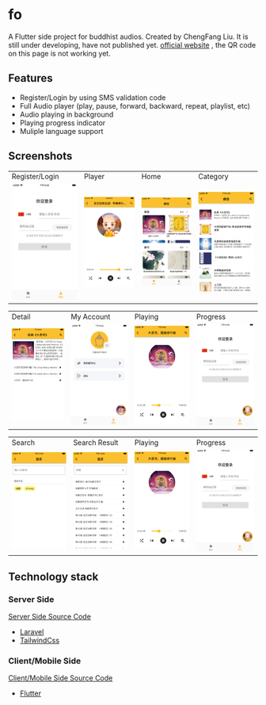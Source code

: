# fo

A Flutter side project for buddhist audios. Created by ChengFang Liu.
It is still under developing, have not published yet.
[official website](https://app.nowbaby.com) , the QR code on this page is not working yet.

## Features

- Register/Login by using SMS validation code
- Full Audio player (play, pause, forward, backward, repeat, playlist, etc)
- Audio playing in background
- Playing progress indicator
- Muliple language support

## Screenshots

<table>
  <tr>
    <td>Register/Login</td>
     <td>Player</td>
     <td>Home</td>
     <td>Category</td>
  </tr>
  <tr>
    <td><img src="screenshots/register.png" width=180></td>
    <td><img src="screenshots/player.png" width=180></td>
    <td><img src="screenshots/home.png" width=180></td>
    <td><img src="screenshots/category.png" width=180></td>
  </tr>
 </table>

<table>
  <tr>
    <td>Detail</td>
     <td>My Account</td>
     <td>Playing</td>
     <td>Progress</td>
  </tr>
  <tr>
    <td><img src="screenshots/detail.png" width=180></td>
    <td><img src="screenshots/myaccount.png" width=180></td>
    <td><img src="screenshots/playing.png" width=180></td>
    <td><img src="screenshots/progress.png" width=180></td>
  </tr>
 </table>

<table>
  <tr>
    <td>Search</td>
     <td>Search Result</td>
     <td>Playing</td>
     <td>Progress</td>
  </tr>
  <tr>
    <td><img src="screenshots/search_default.png" width=180></td>
    <td><img src="screenshots/search.png" width=180></td>
    <td><img src="screenshots/playing.png" width=180></td>
    <td><img src="screenshots/progress.png" width=180></td>
  </tr>
 </table>

## Technology stack

### Server Side

[Server Side Source Code](https://github.com/liucf/fo_server)

- [Laravel](https://laravel.com)
- [TailwindCss](https://tailwindcss.com)

### Client/Mobile Side

[Client/Mobile Side Source Code](https://github.com/liucf/fo_client_fultter)

- [Flutter](https://flutter.dev)
